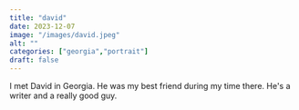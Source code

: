 ```yaml
---
title: "david"
date: 2023-12-07
image: "/images/david.jpeg"
alt: ""
categories: ["georgia","portrait"]
draft: false
---
```


I met David in Georgia. He was my best friend during my time there. He's a writer and a really good guy.